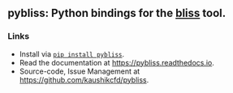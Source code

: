 ## pybliss: Python bindings for the [bliss](https://users.aalto.fi/~tjunttil/bliss/) tool.

### Links
- Install via [`pip install pybliss`](https://pypi.org/project/pybliss/).
- Read the documentation at <https://pybliss.readthedocs.io>.
- Source-code, Issue Management at  <https://github.com/kaushikcfd/pybliss>.
